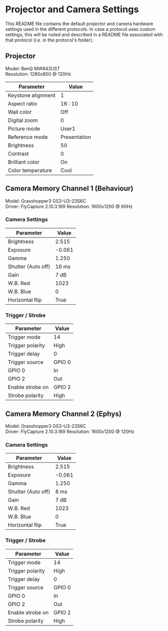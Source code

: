 # Projector and Camera Settings

This README file contains the default projector and camera hardware settings used in the different protocols. In case a protocol uses custom settings, this will be noted and described in a README file associated with that protocol (i.e. in the protocol's folder).

## Projector

Model: BenQ MW843UST  
Resolution: 1280x800 @ 120Hz

| Parameter          | Value        |
| ------------------ | ------------ |
| Keystone alignment | 1            |
| Aspect ratio       | 16 : 10      |
| Wall color         | Off          |
| Digital zoom       | 0            |
| Picture mode       | User1        |
| Reference mode     | Presentation |
| Brightness         | 50           |
| Contrast           | 0            |
| Brilliant color    | On           |
| Color temperature  | Cool         |

## Camera Memory Channel 1 (Behaviour)

Model: Grasshopper3 GS3-U3-23S6C  
Driver: FlyCapture 2.10.3.169
Resolution: 1600x1200 @ 60Hz

### Camera Settings

| Parameter          | Value        |
| ------------------ | ------------ |
| Brightness         | 2.515        |
| Exposure           | -0.061       |
| Gamma              | 1.250        |
| Shutter (Auto off) | 16 ms        |
| Gain               | 7 dB         |
| W.B. Red           | 1023         |
| W.B. Blue          | 0            |
| Horizontal flip    | True         |

### Trigger / Strobe

| Parameter          | Value        |
| ------------------ | ------------ |
| Trigger mode       | 14           |
| Trigger polarity   | High         |
| Trigger delay      | 0            |
| Trigger source     | GPIO 0       |
| GPIO 0             | In           |
| GPIO 2             | Out          |
| Enable strobe on   | GPIO 2       |
| Strobe polarity    | High         |

## Camera Memory Channel 2 (Ephys)

Model: Grasshopper3 GS3-U3-23S6C  
Driver: FlyCapture 2.10.3.169
Resolution: 1600x1200 @ 120Hz

### Camera Settings

| Parameter          | Value        |
| ------------------ | ------------ |
| Brightness         | 2.515        |
| Exposure           | -0.061       |
| Gamma              | 1.250        |
| Shutter (Auto off) | 8 ms         |
| Gain               | 7 dB         |
| W.B. Red           | 1023         |
| W.B. Blue          | 0            |
| Horizontal flip    | True         |

### Trigger / Strobe

| Parameter          | Value        |
| ------------------ | ------------ |
| Trigger mode       | 14           |
| Trigger polarity   | High         |
| Trigger delay      | 0            |
| Trigger source     | GPIO 0       |
| GPIO 0             | In           |
| GPIO 2             | Out          |
| Enable strobe on   | GPIO 2       |
| Strobe polarity    | High         |
